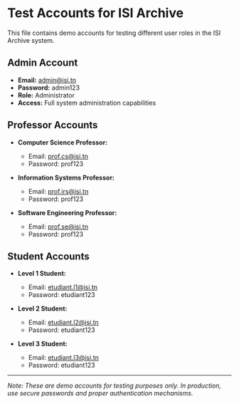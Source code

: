 # Test Accounts for ISI Archive

This file contains demo accounts for testing different user roles in the ISI Archive system.

## Admin Account
- **Email:** admin@isi.tn
- **Password:** admin123
- **Role:** Administrator
- **Access:** Full system administration capabilities

## Professor Accounts
- **Computer Science Professor:**
  - Email: prof.cs@isi.tn
  - Password: prof123
  
- **Information Systems Professor:**
  - Email: prof.irs@isi.tn
  - Password: prof123
  
- **Software Engineering Professor:**
  - Email: prof.se@isi.tn
  - Password: prof123

## Student Accounts
- **Level 1 Student:**
  - Email: etudiant.l1@isi.tn
  - Password: etudiant123
  
- **Level 2 Student:**
  - Email: etudiant.l2@isi.tn
  - Password: etudiant123
  
- **Level 3 Student:**
  - Email: etudiant.l3@isi.tn
  - Password: etudiant123

---
*Note: These are demo accounts for testing purposes only. In production, use secure passwords and proper authentication mechanisms.* 